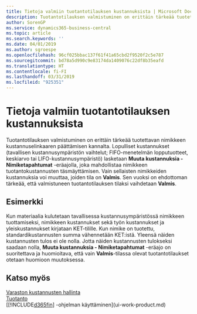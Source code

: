 ```yaml
---
title: Tietoja valmiin tuotantotilauksen kustannuksista | Microsoft Docs
description: Tuotantotilauksen valmistuminen on erittäin tärkeää tuotettavan nimikkeen kustannuselinkaaren päättämisen kannalta. Lopulliset kustannukset (tavallisen kustannusympäristön vaihtelut, FIFO-menetelmän lopputuotteet, keskiarvo tai LIFO-kustannusympäristö) lasketaan Muuta kustannuksia - Nimiketapahtumat -eräajolla.
author: SorenGP
ms.service: dynamics365-business-central
ms.topic: article
ms.search.keywords: ''
ms.date: 04/01/2019
ms.author: sgroespe
ms.openlocfilehash: 96cf025bbac137f61f41a65cbd2f9520f2c5e787
ms.sourcegitcommit: bd78a5d990c9e83174da1409076c22df8b35eafd
ms.translationtype: HT
ms.contentlocale: fi-FI
ms.lasthandoff: 03/31/2019
ms.locfileid: "925351"
---
```

# <a name="about-finished-production-order-costs"></a>Tietoja valmiin tuotantotilauksen kustannuksista
Tuotantotilauksen valmistuminen on erittäin tärkeää tuotettavan nimikkeen kustannuselinkaaren päättämisen kannalta. Lopulliset kustannukset (tavallisen kustannusympäristön vaihtelut; FIFO-menetelmän lopputuotteet, keskiarvo tai LIFO-kustannusympäristö) lasketaan **Muuta kustannuksia - Nimiketapahtumat** -eräajolla, joka mahdollistaa nimikkeen tuotantokustannusten täsmäyttämisen. Vain sellaisten nimikkeiden kustannuksia voi muuttaa, joiden tila on **Valmis**. Sen vuoksi on ehdottoman tärkeää, että valmistuneen tuotantotilauksen tilaksi vaihdetaan **Valmis**.  

## <a name="example"></a>Esimerkki  
 Kun materiaalia kulutetaan tavallisessa kustannusympäristössä nimikkeen tuottamiseksi, nimikkeen kustannukset sekä työn kustannukset ja yleiskustannukset kirjataan KET-tilille. Kun nimike on tuotettu, standardikustannusten summa vähennetään KET:istä. Yleensä näiden kustannusten tulos ei ole nolla. Jotta näiden kustannusten tulokseksi saadaan nolla, **Muuta kustannuksia - Nimiketapahtumat** -eräajo on suoritettava ja huomioitava, että vain **Valmis**-tilassa olevat tuotantotilaukset otetaan huomioon muutoksessa.  

## <a name="see-also"></a>Katso myös  
[Varaston kustannusten hallinta](finance-manage-inventory-costs.md)  
[Tuotanto](production-manage-manufacturing.md)  
[[!INCLUDE[d365fin](includes/d365fin_md.md)] -ohjelman käyttäminen](ui-work-product.md)
